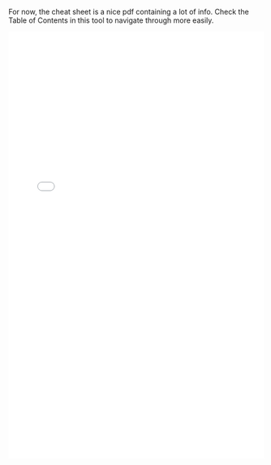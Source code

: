 For now, the cheat sheet is a nice pdf containing a lot of info. Check the Table of Contents in this tool to navigate through more easily.

<iframe src="../assets/Matt-Cone---The-Markdown-Guide-(2018).pdf" width="100%" height="842" style="border:none;">
    Your browser does not support iframes.
</iframe>
